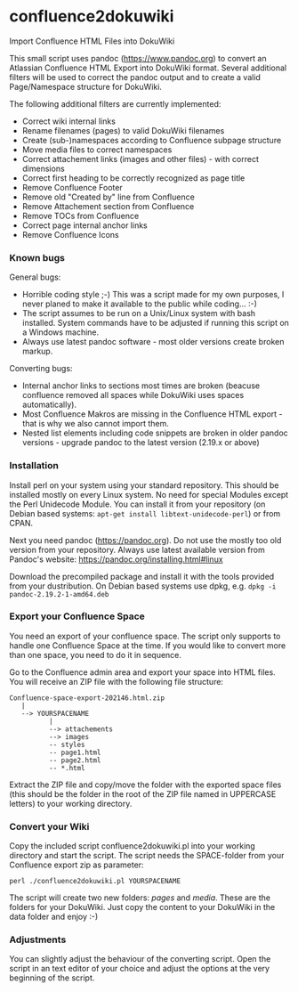 # confluence2dokuwiki
Import Confluence HTML Files into DokuWiki

This small script uses pandoc (https://www.pandoc.org) to convert an Atlassian Confluence HTML Export into DokuWiki format. Several additional filters will be used to correct the pandoc output and to create a valid Page/Namespace structure for DokuWiki. 

The following additional filters are currently implemented:

* Correct wiki internal links
* Rename filenames (pages) to valid DokuWiki filenames
* Create (sub-)namespaces according to Confluence subpage structure
* Move media files to correct namespaces
* Correct attachement links (images and other files) - with correct dimensions
* Correct first heading to be correctly recognized as page title
* Remove Confluence Footer
* Remove old "Created by" line from Confluence
* Remove Attachement section from Confluence
* Remove TOCs from Confluence
* Correct page internal anchor links
* Remove Confluence Icons

### Known bugs

General bugs:
* Horrible coding style ;-) This was a script made for my own purposes, I never planed to make it available to the public while coding... :-)
* The script assumes to be run on a Unix/Linux system with bash installed. System commands have to be adjusted if running this script on a Windows machine.
* Always use latest pandoc software - most older versions create broken markup.

Converting bugs:
* Internal anchor links to sections most times are broken (beacuse confluence removed all spaces while DokuWiki uses spaces automatically).
* Most Confluence Makros are missing in the Confluence HTML export - that is why we also cannot import them.
* Nested list elements including code snippets are broken in older pandoc versions - upgrade pandoc to the latest version (2.19.x or above)

### Installation

Install perl on your system using your standard repository. This should be installed mostly on every Linux system. No need for special Modules except the Perl Unidecode Module. You can install it from your repository (on Debian based systems: `apt-get install libtext-unidecode-perl`) or from CPAN.

Next you need pandoc (https://pandoc.org). Do not use the mostly too old version from your repository. Always use latest available version from Pandoc's website: https://pandoc.org/installing.html#linux

Download the precompiled package and install it with the tools provided from your dustribution. On Debian based systems use dpkg, e.g. `dpkg -i pandoc-2.19.2-1-amd64.deb`

### Export your Confluence Space

You need an export of your confluence space. The script only supports to handle one Confluence Space at the time. If you would like to convert more than one space, you need to do it in sequence.

Go to the Confluence admin area and export your space into HTML files. You will receive an ZIP file with the following file structure:

```
Confluence-space-export-202146.html.zip
   |
   --> YOURSPACENAME
          |
          --> attachements
          --> images
          -- styles
          -- page1.html
          -- page2.html
          -- *.html
```

Extract the ZIP file and copy/move the folder with the exported space files (this should be the folder in the root of the ZIP file named in UPPERCASE letters) to your working directory.

### Convert your Wiki

Copy the included script confluence2dokuwiki.pl into your working directory and start the script. The script needs the SPACE-folder from your Confluence export zip as parameter:

`perl ./confluence2dokuwiki.pl YOURSPACENAME`

The script will create two new folders: _pages_ and _media_. These are the folders for your DokuWiki. Just copy the content to your DokuWiki in the data folder and enjoy :-)

### Adjustments

You can slightly adjust the behaviour of the converting script. Open the script in an text editor of your choice and adjust the options at the very beginning of the script.



